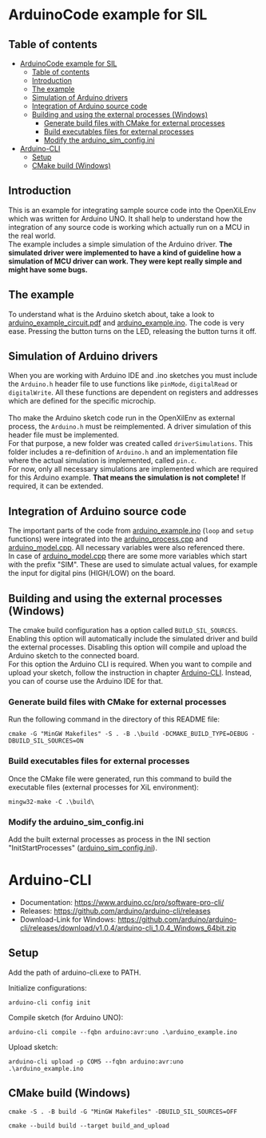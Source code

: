 # ArduinoCode example for SIL

## Table of contents
- [ArduinoCode example for SIL](#arduinocode-example-for-sil)
  - [Table of contents](#table-of-contents)
  - [Introduction](#introduction)
  - [The example](#the-example)
  - [Simulation of Arduino drivers](#simulation-of-arduino-drivers)
  - [Integration of Arduino source code](#integration-of-arduino-source-code)
  - [Building and using the external processes (Windows)](#building-and-using-the-external-processes-windows)
    - [Generate build files with CMake for external processes](#generate-build-files-with-cmake-for-external-processes)
    - [Build executables files for external processes](#build-executables-files-for-external-processes)
    - [Modify the arduino\_sim\_config.ini](#modify-the-arduino_sim_configini)
- [Arduino-CLI](#arduino-cli)
  - [Setup](#setup)
  - [CMake build (Windows)](#cmake-build-windows)


## Introduction
This is an example for integrating sample source code into the OpenXiLEnv which was written for Arduino UNO. It shall help to understand how the integration of any source code is working which actually run on a MCU in the real world. <br>
The example includes a simple simulation of the Arduino driver. **The simulated driver were implemented to have a kind of guideline how a simulation of MCU driver can work. They were kept really simple and might have some bugs.**


## The example
To understand what is the Arduino sketch about, take a look to [arduino_example_circuit.pdf](arduino_example_circuit.pdf) and [arduino_example.ino](arduino_example.ino). The code is very ease. Pressing the button turns on the LED, releasing the button turns it off.


## Simulation of Arduino drivers
When you are working with Arduino IDE and .ino sketches you must include the `Arduino.h` header file to use functions like `pinMode`, `digitalRead` or `digitalWrite`. All these functions are dependent on registers and addresses which are defined for the specific microchip. <br><br>
Tho make the Arduino sketch code run in the OpenXilEnv as external process, the `Arduino.h` must be reimplemented. A driver simulation of this header file must be implemented. <br>
For that purpose, a new folder was created called `driverSimulations`. This folder includes a re-definition of `Arduino.h` and an implementation file where the actual simulation is implemented, called `pin.c`. <br>
For now, only all necessary simulations are implemented which are required for this Arduino example. **That means the simulation is not complete!** If required, it can be extended.


## Integration of Arduino source code
The important parts of the code from [arduino_example.ino](arduino_example.ino) (`loop` and `setup` functions) were integrated into the [arduino_process.cpp](xil_sources/arduino_process.cpp) and [arduino_model.cpp](xil_sources/arduino_model.cpp). All necessary variables were also referenced there. <br>
In case of [arduino_model.cpp](xil_sources/arduino_model.cpp) there are some more variables which start with the prefix "SIM". These are used to simulate actual values, for example the input for digital pins (HIGH/LOW) on the board.


## Building and using the external processes (Windows)
The cmake build configuration has a option called `BUILD_SIL_SOURCES`. Enabling this option will automatically include the simulated driver and build the external processes. Disabling this option will compile and upload the Arduino sketch to the connected board. <br>
For this option the Arduino CLI is required. When you want to compile and upload your sketch, follow the instruction in chapter [Arduino-CLI](#arduino-cli). Instead, you can of course use the Arduino IDE for that.


### Generate build files with CMake for external processes
Run the following command in the directory of this README file:

    cmake -G "MinGW Makefiles" -S . -B .\build -DCMAKE_BUILD_TYPE=DEBUG -DBUILD_SIL_SOURCES=ON


### Build executables files for external processes
Once the CMake file were generated, run this command to build the executable files (external processes for XiL environment):

    mingw32-make -C .\build\


### Modify the arduino_sim_config.ini
Add the built external processes as process in the INI section "InitStartProcesses" ([arduino_sim_config.ini](arduino_sim_config.ini)).


# Arduino-CLI
- Documentation: https://www.arduino.cc/pro/software-pro-cli/
- Releases: https://github.com/arduino/arduino-cli/releases
- Download-Link for Windows: https://github.com/arduino/arduino-cli/releases/download/v1.0.4/arduino-cli_1.0.4_Windows_64bit.zip


## Setup
Add the path of arduino-cli.exe to PATH.
 
Initialize configurations:
 
    arduino-cli config init
 
 
Compile sketch (for Arduino UNO):
 
    arduino-cli compile --fqbn arduino:avr:uno .\arduino_example.ino
 
 
Upload sketch:
 
    arduino-cli upload -p COM5 --fqbn arduino:avr:uno .\arduino_example.ino
 
## CMake build (Windows)
 
    cmake -S . -B build -G "MinGW Makefiles" -DBUILD_SIL_SOURCES=OFF
 
    cmake --build build --target build_and_upload
